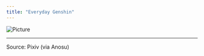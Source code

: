 ```yaml
---
title: "Everyday Genshin"
---
```


<img alt="Picture" src="https://image.anosu.top/pixiv/direct?keyword=genshinimpact">

------
Source: Pixiv (via Anosu)